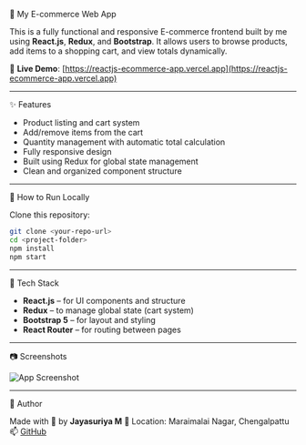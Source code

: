 
 🛒 My E-commerce Web App

This is a fully functional and responsive E-commerce frontend built by me using **React.js**, **Redux**, and **Bootstrap**. It allows users to browse products, add items to a shopping cart, and view totals dynamically.

🔗 **Live Demo**: [https://reactjs-ecommerce-app.vercel.app](https://reactjs-ecommerce-app.vercel.app)

---

 ✨ Features

- Product listing and cart system
- Add/remove items from the cart
- Quantity management with automatic total calculation
- Fully responsive design
- Built using Redux for global state management
- Clean and organized component structure

---

 🚀 How to Run Locally

Clone this repository:
```bash
git clone <your-repo-url>
cd <project-folder>
npm install
npm start
````

---

 🧰 Tech Stack

* **React.js** – for UI components and structure
* **Redux** – to manage global state (cart system)
* **Bootstrap 5** – for layout and styling
* **React Router** – for routing between pages

---

 📷 Screenshots

![App Screenshot](https://i.ibb.co/fQ293tm/image.png)

---

 🙌 Author

Made with 💙 by **Jayasuriya M**
📍 Location: Maraimalai Nagar, Chengalpattu
📫 [GitHub](https://github.com/Suryakry17)




